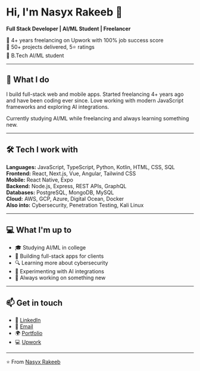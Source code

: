 # Hi, I'm Nasyx Rakeeb 👋  
**Full Stack Developer | AI/ML Student | Freelancer**

🔹 4+ years freelancing on Upwork with 100% job success score  
🔹 50+ projects delivered, 5⭐ ratings  
🔹 B.Tech AI/ML student  

---

## 🚀 What I do
I build full-stack web and mobile apps. Started freelancing 4+ years ago and have been coding ever since. Love working with modern JavaScript frameworks and exploring AI integrations.

Currently studying AI/ML while freelancing and always learning something new.

---

## 🛠️ Tech I work with
**Languages:** JavaScript, TypeScript, Python, Kotlin, HTML, CSS, SQL  
**Frontend:** React, Next.js, Vue, Angular, Tailwind CSS  
**Mobile:** React Native, Expo  
**Backend:** Node.js, Express, REST APIs, GraphQL  
**Databases:** PostgreSQL, MongoDB, MySQL  
**Cloud:** AWS, GCP, Azure, Digital Ocean, Docker  
**Also into:** Cybersecurity, Penetration Testing, Kali Linux

---

## 💻 What I'm up to
- 🎓 Studying AI/ML in college
- 🔨 Building full-stack apps for clients
- 🔍 Learning more about cybersecurity 
- 🤖 Experimenting with AI integrations
- 📱 Always working on something new

---

## 📫 Get in touch
- 💼 [LinkedIn](https://linkedin.com/in/nasyxrakeeb)  
- 📧 [Email](mailto:nasyxrakeeb2@gmail.com)  
- 🌍 [Portfolio](https://nasyxrakeeb.vercel.app)  
- 💻 [Upwork](https://www.upwork.com/freelancers/~0159189be9477b4a5e)  

---

⭐️ From [Nasyx Rakeeb](https://github.com/nasyx-rakeeb)
